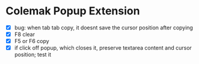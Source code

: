 # Colemak Popup Extension

- [X] bug: when tab tab copy, it doesnt save the cursor position after copying
- [X] F8 clear
- [X] F5 or F6 copy
- [X] if click off popup, which closes it, preserve textarea content and cursor position; test it
